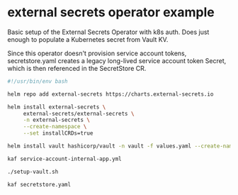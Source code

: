 # external secrets operator example

Basic setup of the External Secrets Operator with k8s auth. Does just
enough to populate a Kubernetes secret from Vault KV.

Since this operator doesn't provision service account tokens,
secretstore.yaml creates a legacy long-lived service account token
Secret, which is then referenced in the SecretStore CR.

```bash
#!/usr/bin/env bash

helm repo add external-secrets https://charts.external-secrets.io

helm install external-secrets \
     external-secrets/external-secrets \
     -n external-secrets \
     --create-namespace \
     --set installCRDs=true

helm install vault hashicorp/vault -n vault -f values.yaml --create-namespace

kaf service-account-internal-app.yml

./setup-vault.sh

kaf secretstore.yaml
```
